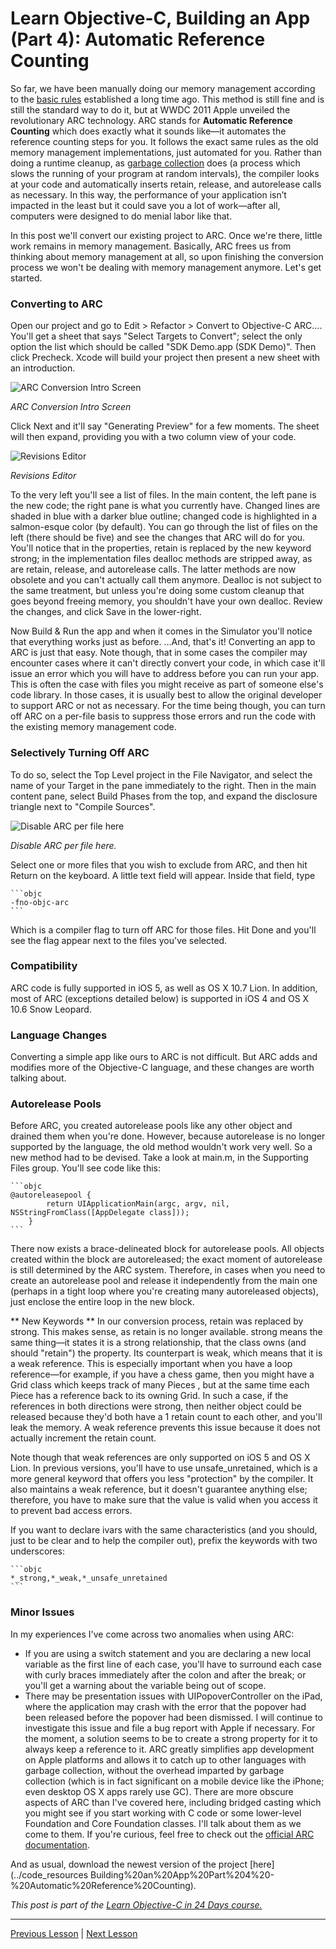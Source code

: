# Learn Objective-C, Building an App (Part 4): Automatic Reference Counting

So far, we have been manually doing our memory management according to the [basic rules](75.md) established a long time ago. This method is still fine and is still the standard way to do it, but at WWDC 2011 Apple unveiled the revolutionary ARC technology. ARC stands for **Automatic Reference Counting** which does exactly what it sounds like—it automates the reference counting steps for you. It follows the exact same rules as the old memory management implementations, just automated for you. Rather than doing a runtime cleanup, as [garbage collection](https://en.wikipedia.org/wiki/Garbage_collection_(computer_science)) does (a process which slows the running of your program at random intervals), the compiler looks at your code and automatically inserts retain, release, and autorelease calls as necessary. In this way, the performance of your application isn’t impacted in the least but it could save you a lot of work—after all, computers were designed to do menial labor like that.

In this post we'll convert our existing project to ARC. Once we're there, little work remains in memory management. Basically, ARC frees us from thinking about memory management at all, so upon finishing the conversion process we won't be dealing with memory management anymore. Let's get started. 

### Converting to ARC 

Open our project and go to Edit > Refactor > Convert to Objective-C ARC…. You'll get a sheet that says "Select Targets to Convert"; select the only option the list which should be called "SDK Demo.app (SDK Demo)". Then click Precheck. Xcode will build your project then present a new sheet with an introduction. 

![ARC Conversion Intro Screen](../image_resources/xcode-arc-conversion-intro-screen.png)

*ARC Conversion Intro Screen*

Click Next and it'll say "Generating Preview" for a few moments. The sheet will then expand, providing you with a two column view of your code. 

![Revisions Editor](../image_resources/xcode-arc-revisions-editor.png)

*Revisions Editor*

To the very left you'll see a list of files. In the main content, the left pane is the new code; the right pane is what you currently have. Changed lines are shaded in blue with a darker blue outline; changed code is highlighted in a salmon-esque color (by default). You can go through the list of files on the left (there should be five) and see the changes that ARC will do for you. You'll notice that in the properties, retain is replaced by the new keyword strong; in the implementation files dealloc methods are stripped away, as are retain, release, and autorelease calls. The latter methods are now obsolete and you can't actually call them anymore. Dealloc is not subject to the same treatment, but unless you're doing some custom cleanup that goes beyond freeing memory, you shouldn't have your own dealloc. Review the changes, and click Save in the lower-right. 

Now Build & Run the app and when it comes in the Simulator you'll notice that everything works just as before. …And, that's it! Converting an app to ARC is just that easy. Note though, that in some cases the compiler may encounter cases where it can't directly convert your code, in which case it'll issue an error which you will have to address before you can run your app. This is often the case with files you might receive as part of someone else's code library. In those cases, it is usually best to allow the original developer to support ARC or not as necessary. For the time being though, you can turn off ARC on a per-file basis to suppress those errors and run the code with the existing memory management code. 

### Selectively Turning Off ARC 

To do so, select the Top Level project in the File Navigator, and select the name of your Target in the pane immediately to the right. Then in the main content pane, select Build Phases from the top, and expand the disclosure triangle next to "Compile Sources". 

![Disable ARC per file here](../image_resources/xcode-disable-arc-per-file.png)

*Disable ARC per file here.*

Select one or more files that you wish to exclude from ARC, and then hit Return on the keyboard. A little text field will appear. Inside that field, type 
    
    ```objc
    -fno-objc-arc
    ```

Which is a compiler flag to turn off ARC for those files. Hit Done and you'll see the flag appear next to the files you've selected. 

### Compatibility 

ARC code is fully supported in iOS 5, as well as OS X 10.7 Lion. In addition, most of ARC (exceptions detailed below) is supported in iOS 4 and OS X 10.6 Snow Leopard. 

### Language Changes 

Converting a simple app like ours to ARC is not difficult. But ARC adds and modifies more of the Objective-C language, and these changes are worth talking about. 

### Autorelease Pools 

Before ARC, you created autorelease pools like any other object and drained them when you're done. However, because autorelease is no longer supported by the language, the old method wouldn't work very well. So a new method had to be devised. Take a look at main.m, in the Supporting Files group. You'll see code like this: 
    
    ```objc
    @autoreleasepool {
            return UIApplicationMain(argc, argv, nil, NSStringFromClass([AppDelegate class]));
        }
	```

There now exists a brace-delineated block for autorelease pools. All objects created within the block are autoreleased; the exact moment of autorelease is still determined by the ARC system. Therefore, in cases when you need to create an autorelease pool and release it independently from the main one (perhaps in a tight loop where you're creating many autoreleased objects), just enclose the entire loop in the new block. 

** New Keywords ** In our conversion process, retain was replaced by strong. This makes sense, as retain is no longer available. strong means the same thing—it states it is a strong relationship, that the class owns (and should "retain") the property. Its counterpart is weak, which means that it is a weak reference. This is especially important when you have a loop reference—for example, if you have a chess game, then you might have a Grid class which keeps track of many Pieces , but at the same time each Piece has a reference back to its owning Grid. In such a case, if the references in both directions were strong, then neither object could be released because they'd both have a 1 retain count to each other, and you'll leak the memory. A weak reference prevents this issue because it does not actually increment the retain count. 

Note though that weak references are only supported on iOS 5 and OS X Lion. In previous versions, you'll have to use unsafe_unretained, which is a more general keyword that offers you less "protection" by the compiler. It also maintains a weak reference, but it doesn't guarantee anything else; therefore, you have to make sure that the value is valid when you access it to prevent bad access errors. 

If you want to declare ivars with the same characteristics (and you should, just to be clear and to help the compiler out), prefix the keywords with two underscores: 

	```objc
	*_strong,*_weak,*_unsafe_unretained
	```

### Minor Issues 

In my experiences I've come across two anomalies when using ARC: 

* If you are using a switch statement and you are declaring a new local variable as the first line of each case, you'll have to surround each case with curly braces immediately after the colon and after the break; or you'll get a warning about the variable being out of scope. 
* There may be presentation issues with UIPopoverController on the iPad, where the application may crash with the error that the popover had been released before the popover had been dismissed. I will continue to investigate this issue and file a bug report with Apple if necessary. For the moment, a solution seems to be to create a strong property for it to always keep a reference to it. ARC greatly simplifies app development on Apple platforms and allows it to catch up to other languages with garbage collection, without the overhead imparted by garbage collection (which is in fact significant on a mobile device like the iPhone; even desktop OS X apps rarely use GC). There are more obscure aspects of ARC than I've covered here, including bridged casting which you might see if you start working with C code or some lower-level Foundation and Core Foundation classes. I'll talk about them as we come to them. If you're curious, feel free to check out the [official ARC documentation](https://clang.llvm.org/docs/AutomaticReferenceCounting.html).

And as usual, download the newest version of the project [here](../code_resources
Building%20an%20App%20Part%204%20-%20Automatic%20Reference%20Counting). 

*This post is part of the [Learn Objective-C in 24 Days course.](38.md)*

---

[Previous Lesson](92.md) | [Next Lesson](94.md)